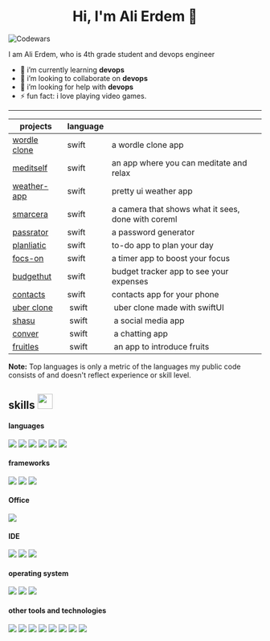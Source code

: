 <h1 align="center">Hi, I'm Ali Erdem 👋</h1>

![Codewars](https://github.r2v.ch/codewars?user=caddylag&stroke=yellow)

I am Ali Erdem, who is 4th grade student and devops engineer


- 🌱 i’m currently learning **devops**
- 👯 i’m looking to collaborate on **devops**
- 🤔 i’m looking for help with **devops**
- ⚡ fun fact: i love playing video games.

---

| projects | language |   |
|---|---|---|
| [wordle clone](https://github.com/psalmsdove/Wordle-Clone)  | swift  | a wordle clone app  |
| [meditself](https://github.com/psalmsdove/Meditself)  | swift  | an app where you can meditate and relax  |
| [weather-app](https://github.com/psalmsdove/Weather-App)  | swift  | pretty ui weather app  |
| [smarcera](https://github.com/psalmsdove/Smarcera)  | swift  | a camera that shows what it sees, done with coreml  |
| [passrator](https://github.com/psalmsdove/Passrator)  | swift  | a password generator  |
| [planliatic](https://github.com/psalmsdove/Planliatic)  | swift  | to-do app to plan your day  |
| [focs-on](https://github.com/psalmsdove/FocS-On)  | swift  | a timer app to boost your focus  |
| [budgethut](https://github.com/psalmsdove/Budgethut)  | swift  | budget tracker app to see your expenses  |
| [contacts](https://github.com/psalmsdove/Contacts-App)  | swift  | contacts app for your phone  |
| [uber clone](https://github.com/psalmsdove/Uber-Clone) | swift| uber clone made with swiftUI |
| [shasu](https://github.com/psalmsdove/Shasu) | swift| a social media app |
| [conver](https://github.com/psalmsdove/Conver) | swift| a chatting app |
| [fruitles](https://github.com/psalmsdove/Fruitles) | swift| an app to introduce fruits |


<b>Note:</b> Top languages is only a metric of the languages my public code consists of and doesn't reflect experience or skill level.

## skills <img src="https://media.giphy.com/media/iY8CRBdQXODJSCERIr/giphy.gif" width="30px">&nbsp; 

<h4> languages </h4>
<span> 
  <img src="https://img.shields.io/badge/Swift-FA7343?style=for-the-badge&logo=swift&logoColor=white">
  <img src="https://img.shields.io/badge/HTML5-E34F26?style=for-the-badge&logo=html5&logoColor=white">
  <img src="https://img.shields.io/badge/CSS3-1572B6?style=for-the-badge&logo=css3&logoColor=white">
  <img src="https://img.shields.io/badge/JavaScript-F7DF1E?style=for-the-badge&logo=javascript&logoColor=black">
  <img src="https://img.shields.io/badge/C%2B%2B-00599C?style=for-the-badge&logo=c%2B%2B&logoColor=white">
  <img src="https://img.shields.io/badge/python-3670A0?style=for-the-badge&logo=python&logoColor=yellow">
</span>

<h4> frameworks </h4>
<span>
  <img src="https://img.shields.io/badge/Django-092E20?style=for-the-badge&logo=django&logoColor=white">
  <img src="https://img.shields.io/badge/Node.js-339933?style=for-the-badge&logo=nodedotjs&logoColor=white">
  <img src="https://img.shields.io/badge/Bootstrap-563D7C?style=for-the-badge&logo=bootstrap&logoColor=white">
</span>

<h4> Office </h4>
<span>
  <img src="https://img.shields.io/badge/Notion-000000?style=for-the-badge&logo=notion&logoColor=white">
</span>

<h4> IDE </h4>
<span>
<img src="https://img.shields.io/badge/Xcode-007ACC?style=for-the-badge&logo=Xcode&logoColor=white">
<img src="https://img.shields.io/badge/sublime_text-%23575757.svg?&style=for-the-badge&logo=sublime-text&logoColor=important">
<img src="https://img.shields.io/badge/Visual_Studio_Code-0078D4?style=for-the-badge&logo=visual%20studio%20code&logoColor=white">

<h4> operating system </h4>
<span>
  <img src="https://img.shields.io/badge/mac%20os-000000?style=for-the-badge&logo=apple&logoColor=white">
  <img src="https://img.shields.io/badge/iOS-000000?style=for-the-badge&logo=ios&logoColor=white">
  <img src="https://img.shields.io/badge/Windows-0078D6?style=for-the-badge&logo=windows&logoColor=white">
</span>

<h4> other tools and technologies </h4>
<span>
  <img src="https://img.shields.io/badge/Git-F05032?style=for-the-badge&logo=git&logoColor=white">
  <img src="https://img.shields.io/badge/Discord-7289DA?style=for-the-badge&logo=discord&logoColor=white">
  <img src="https://aleen42.github.io/badges/src/reddit.svg">
  <img src="https://aleen42.github.io/badges/src/stackoverflow.svg">
  <img src="https://img.shields.io/badge/LinkedIn-0077B5?style=for-the-badge&logo=linkedin&logoColor=white ">
  <img src="https://img.shields.io/badge/Microsoft-666666?style=for-the-badge&logo=microsoft&logoColor=white">
  <img src="https://img.shields.io/badge/Adobe%20Photoshop-31A8FF?style=for-the-badge&logo=Adobe%20Photoshop&logoColor=black">
  <img src="https://img.shields.io/badge/Safari-FF1B2D?style=for-the-badge&logo=Safari&logoColor=white"
  <img src="https://img.shields.io/badge/Firefox_Browser-FF7139?style=for-the-badge&logo=Firefox-Browser&logoColor=white">
</span>
    




